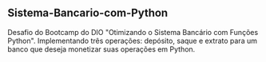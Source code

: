## Sistema-Bancario-com-Python

Desafio do Bootcamp do DIO "Otimizando o Sistema Bancário com Funções Python".
Implementando três operações: depósito, saque e extrato para um banco que deseja monetizar suas operações em Python.